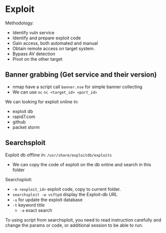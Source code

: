 # Exploit

Methodology:
- Identify vuln service
- Identify and prepare exploit code
- Gain access, both automated and manual
- Obtain remote access on target system.
- Bypass AV detection
- Pivot on the other target

## Banner grabbing (Get service and their version)

- nmap have a script call `banner.nse` for simple banner collecting
- We can use `nc` `nc <target_id> <port_id>`

We can looking for exploit online in:
- exploit db
- rapid7.com
- github
- packet storm

## Searchsploit

Exploit db offline in: `/usr/share/exploitdb/exploits`
- We can copy the code of exploit on the db online and search in this folder 

Searchsploit:
- `-m <exploit_id>` exploit code, copy to current folder.
- `searchsploit -w vsftpd` display the Exploit-db URL 
- `-u` for update the exploit database
- `-t` keyword title
  - `-e` exact search

To using script from searchsploit, you need to read instruction carefully and change the params or code, or additional session to be able to run.